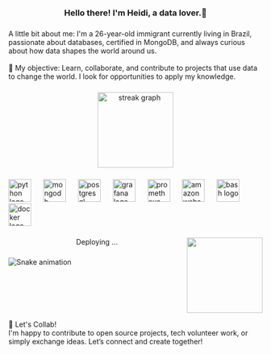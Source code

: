 <h3 align="center">Hello there! I'm Heidi, a data lover.💚</h3>

###

<p align="left">A little bit about me:  I'm a 26-year-old immigrant currently living in Brazil, passionate about databases, certified in MongoDB, and always curious about how data shapes the world around us.<br><br>📌  My objective: Learn, collaborate, and contribute to projects that use data to change the world. I look for opportunities to apply my knowledge.</p>

###

<div align="center">
  <img src="https://streak-stats.demolab.com?user=Heeidb&locale=en&mode=daily&theme=dracula&hide_border=false&border_radius=5" height="150" alt="streak graph"  />
</div>

###

<div align="left">
  <img src="https://cdn.jsdelivr.net/gh/devicons/devicon/icons/python/python-original.svg" height="45" alt="python logo"  />
  <img width="16" />
  <img src="https://skillicons.dev/icons?i=mongodb" height="45" alt="mongodb logo"  />
  <img width="16" />
  <img src="https://cdn.simpleicons.org/postgresql/4169E1" height="45" alt="postgresql logo"  />
  <img width="16" />
  <img src="https://cdn.simpleicons.org/grafana/F46800" height="45" alt="grafana logo"  />
  <img width="16" />
  <img src="https://cdn.simpleicons.org/prometheus/E6522C" height="45" alt="prometheus logo"  />
  <img width="16" />
  <img src="https://cdn.simpleicons.org/amazonwebservices/FF9900" height="45" alt="amazonwebservices logo"  />
  <img width="16" />
  <img src="https://cdn.simpleicons.org/gnubash/4EAA25" height="45" alt="bash logo"  />
  <img width="16" />
  <img src="https://cdn.simpleicons.org/docker/2496ED" height="45" alt="docker logo"  />
</div>

###

<img align="right" height="150" src="https://media1.giphy.com/media/v1.Y2lkPTc5MGI3NjExemRtem16Y3R6ZWFscWkwb3R4cG1qMGt3Y2IxajlkNDEwa3VuMm1wcCZlcD12MV9pbnRlcm5hbF9naWZfYnlfaWQmY3Q9Zw/I3ygnSYhWWL6w/giphy.gif"  />

###

<p align="center">Deploying ...</p>

###

<img src="https://raw.githubusercontent.com/Heeidb/Heeidb/output/snake.svg" alt="Snake animation" />

###

<br clear="both">

<p align="left">🤝 Let's Collab!<br>I'm happy to contribute to open source projects, tech volunteer work, or simply exchange ideas. Let’s connect and create together!</p>

###

